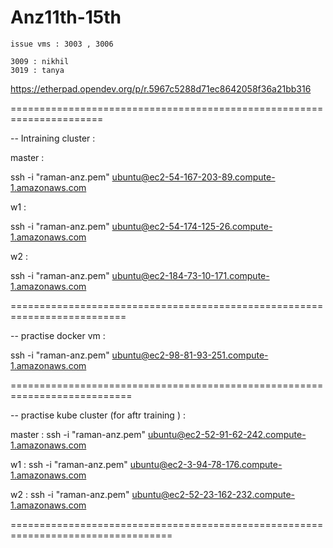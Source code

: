 # Anz11th-15th

```
issue vms : 3003 , 3006

3009 : nikhil
3019 : tanya
```



https://etherpad.opendev.org/p/r.5967c5288d71ec8642058f36a21bb316

======================================================================

-- Intraining cluster :

master :

ssh -i "raman-anz.pem" ubuntu@ec2-54-167-203-89.compute-1.amazonaws.com

w1 :

ssh -i "raman-anz.pem" ubuntu@ec2-54-174-125-26.compute-1.amazonaws.com

w2 :

ssh -i "raman-anz.pem" ubuntu@ec2-184-73-10-171.compute-1.amazonaws.com




==========================================================================


-- practise docker vm :

ssh -i "raman-anz.pem" ubuntu@ec2-98-81-93-251.compute-1.amazonaws.com


===========================================================================

-- practise kube cluster (for aftr training ) :

master :
ssh -i "raman-anz.pem" ubuntu@ec2-52-91-62-242.compute-1.amazonaws.com

w1 :
ssh -i "raman-anz.pem" ubuntu@ec2-3-94-78-176.compute-1.amazonaws.com

w2 :
ssh -i "raman-anz.pem" ubuntu@ec2-52-23-162-232.compute-1.amazonaws.com

==================================================================================



